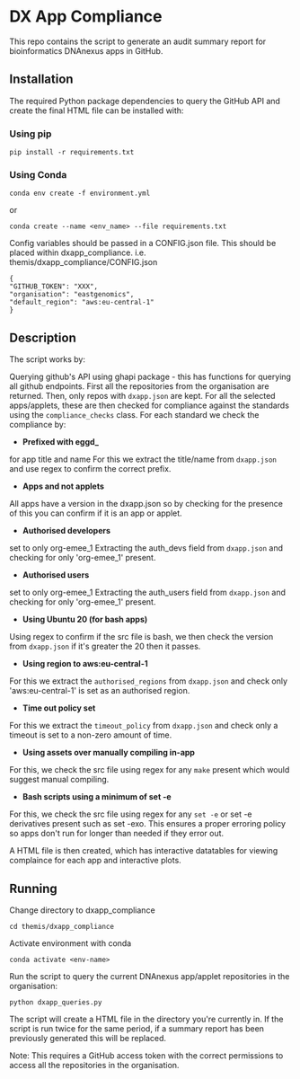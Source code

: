 # DX App Compliance

This repo contains the script to generate an audit summary report for bioinformatics DNAnexus apps in GitHub.

## **Installation**

The required Python package dependencies to query the GitHub API and create the final HTML file can be installed with:

### Using pip

`pip install -r requirements.txt`

### Using Conda

`conda env create -f environment.yml`

or

`conda create --name <env_name> --file requirements.txt`

Config variables should be passed in a CONFIG.json file. This should be placed within dxapp_compliance. i.e. themis/dxapp_compliance/CONFIG.json

    {
    "GITHUB_TOKEN": "XXX",
    "organisation": "eastgenomics",
    "default_region": "aws:eu-central-1"
    }

## **Description**

The script works by:

Querying github's API using ghapi package - this has functions for querying all github endpoints.
First all the repositories from the organisation are returned. Then, only repos with `dxapp.json` are kept.
For all the selected apps/applets, these are then checked for compliance against the standards using the `compliance_checks` class.
For each standard we check the compliance by:

- **Prefixed with eggd_**

for app title and name
For this we extract the title/name from `dxapp.json` and use regex to confirm the correct prefix.

- **Apps and not applets**

All apps have a version in the dxapp.json so by checking for the presence of this you can confirm if it is an app or applet.

- **Authorised developers**

set to only org-emee_1
Extracting the auth_devs field from `dxapp.json` and checking for only 'org-emee_1' present.

- **Authorised users**

set to only org-emee_1
Extracting the auth_users field from `dxapp.json` and checking for only 'org-emee_1' present.

- **Using Ubuntu 20 (for bash apps)**

Using regex to confirm if the src file is bash, we then check the version from `dxapp.json`
if it's greater the 20 then it passes.

- **Using region to aws:eu-central-1**

For this we extract the `authorised_regions` from `dxapp.json` and check only 'aws:eu-central-1' is set as an authorised region.

- **Time out policy set**

For this we extract the `timeout_policy` from `dxapp.json` and check only a timeout is set to a non-zero amount of time.

- **Using assets over manually compiling in-app**

For this, we check the src file using regex for any `make` present which would suggest manual compiling.

- **Bash scripts using a minimum of set -e**

For this, we check the src file using regex for any `set -e` or set -e derivatives present such as set -exo. This ensures a proper erroring policy so apps don't run for longer than needed if they error out.

A HTML file is then created, which has interactive datatables for viewing complaince for each app and interactive plots.

## **Running**

Change directory to dxapp_compliance

`cd themis/dxapp_compliance`

Activate environment with conda

`conda activate <env-name>`

Run the script to query the current DNAnexus app/applet repositories in the organisation:

`python dxapp_queries.py`

The script will create a HTML file in the directory you're currently in. If the script is run twice for the same period, if a summary report has been previously generated this will be replaced.

Note: This requires a GitHub access token with the correct permissions to access all the repositories in the organisation.